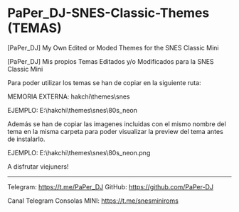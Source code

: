 # PaPer_DJ-SNES-Classic-Themes (TEMAS)
[PaPer_DJ] My Own Edited or Moded Themes for the SNES Classic Mini

[PaPer_DJ] Mis propios Temas Editados y/o Modificados para la SNES Classic Mini

Para poder utilizar los temas se han de copiar en la siguiente ruta:

MEMORIA EXTERNA: hakchi\themes\snes

EJEMPLO: 
E:\hakchi\themes\snes\80s_neon

Además se han de copiar las imagenes incluidas con el mismo nombre del tema en la misma carpeta para poder visualizar la preview del tema antes de instalarlo.

EJEMPLO:
E:\hakchi\themes\snes\80s_neon.png

A disfrutar viejuners!

--------------------------------------

Telegram: https://t.me/PaPer_DJ
GitHub: https://github.com/PaPer-DJ

Canal Telegram Consolas MINI: 
https://t.me/snesminiroms
